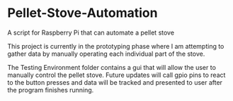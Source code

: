 # Pellet-Stove-Automation
A script for Raspberry Pi that can automate a pellet stove

This project is currently in the prototyping phase where I am attempting to gather data by manually operating each individual part of the stove.

The Testing Environment folder contains a gui that will allow the user to manually control the pellet stove. Future updates will call gpio pins to react to the button presses and data will be tracked and presented to user after the program finishes running.
